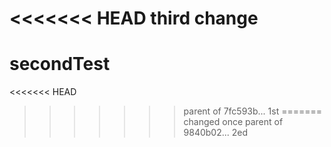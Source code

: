 ﻿<<<<<<< HEAD
third change
=======
# secondTest
<<<<<<< HEAD
>>>>>>> parent of 7fc593b... 1st
=======
changed once
>>>>>>> parent of 9840b02... 2ed
